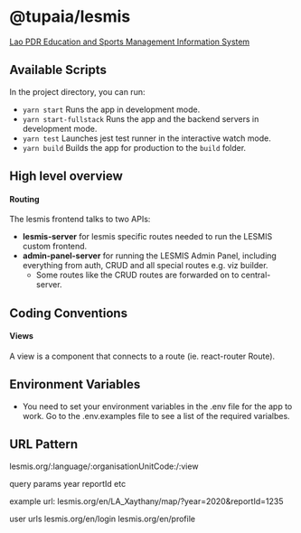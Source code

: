 # @tupaia/lesmis

[Lao PDR Education and Sports Management Information System](https://lesmis.edu.la/)

## Available Scripts

In the project directory, you can run:

- `yarn start` Runs the app in development mode.
- `yarn start-fullstack` Runs the app and the backend servers in development mode.
- `yarn test` Launches jest test runner in the interactive watch mode.
- `yarn build` Builds the app for production to the `build` folder.

## High level overview

#### Routing

The lesmis frontend talks to two APIs:

- **lesmis-server** for lesmis specific routes needed to run the LESMIS custom frontend.
- **admin-panel-server** for running the LESMIS Admin Panel, including everything from auth, CRUD and all special routes e.g. viz builder.
  - Some routes like the CRUD routes are forwarded on to central-server.

## Coding Conventions

#### Views

A view is a component that connects to a route (ie. react-router Route).

## Environment Variables

- You need to set your environment variables in the .env file for the app to work. Go to the .env.examples file to see a list of the required varialbes.

## URL Pattern

lesmis.org/:language/:organisationUnitCode:/:view

query params
year
reportId
etc

example url:
lesmis.org/en/LA_Xaythany/map/?year=2020&reportId=1235

user urls
lesmis.org/en/login
lesmis.org/en/profile
